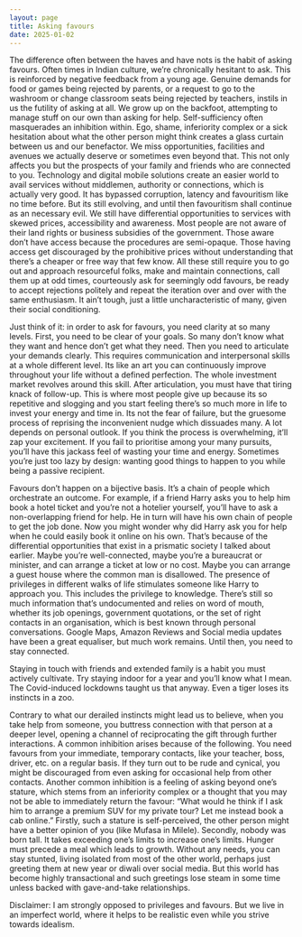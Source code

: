 ```yaml
---
layout: page
title: Asking favours
date: 2025-01-02
---
```



The difference often between the haves and have nots is the habit of asking favours. Often times in Indian culture, we’re chronically hesitant to ask. This is reinforced by negative feedback from a young age. Genuine demands for food or games being rejected by parents, or a request to go to the washroom or change classroom seats being rejected by teachers, instils in us the futility of asking at all. We grow up on the backfoot, attempting to manage stuff on our own than asking for help. Self-sufficiency often masquerades an inhibition within. Ego, shame, inferiority complex or a sick hesitation about what the other person might think creates a glass curtain between us and our benefactor. We miss opportunities, facilities and avenues we actually deserve or sometimes even beyond that. This not only affects you but the prospects of your family and friends who are connected to you. Technology and digital mobile solutions create an easier world to avail services without middlemen, authority or connections, which is actually very good. It has bypassed corruption, latency and favouritism like no time before. But its still evolving, and until then favouritism shall continue as an necessary evil. We still have differential opportunities to services with skewed prices, accessibility and awareness. Most people are not aware of their land rights or business subsidies of the government. Those aware don’t have access because the procedures are semi-opaque. Those having access get discouraged by the prohibitive prices without understanding that there’s a cheaper or free way that few know. All these still require you to go out and approach resourceful folks, make and maintain connections, call them up at odd times, courteously ask for seemingly odd favours, be ready to accept rejections politely and repeat the iteration over and over with the same enthusiasm. It ain’t tough, just a little uncharacteristic of many, given their social conditioning. 

Just think of it: in order to ask for favours, you need clarity at so many levels. First, you need to be clear of your goals. So many don’t know what they want and hence don’t get what they need. Then you need to articulate your demands clearly. This requires communication and interpersonal skills at a whole different level. Its like an art you can continuously improve throughout your life without a defined perfection. The whole investment market revolves around this skill. After articulation, you must have that tiring knack of follow-up. This is where most people give up because its so repetitive and slogging and you start feeling there’s so much more in life to invest your energy and time in. Its not the fear of failure, but the gruesome process of reprising the inconvenient nudge which dissuades many. A lot depends on personal outlook. If you think the process is overwhelming, it’ll zap your excitement. If you fail to prioritise among your many pursuits, you’ll have this jackass feel of wasting your time and energy. Sometimes you’re just too lazy by design: wanting good things to happen to you while being a passive recipient.

Favours don’t happen on a bijective basis. It’s a chain of people which orchestrate an outcome. For example, if a friend Harry asks you to help him book a hotel ticket and you’re not a hotelier yourself,  you’ll have to ask a non-overlapping friend for help. He in turn will have his own chain of people to get the job done. Now you might wonder why did Harry ask you for help when he could easily book it online on his own. That’s because of the differential opportunities that exist in a prismatic society I talked about earlier. Maybe you’re well-connected, maybe you’re a bureaucrat or minister, and can arrange a ticket at low or no cost. Maybe you can arrange a guest house where the common man is disallowed. The presence of privileges in different walks of life stimulates someone like Harry to approach you. This includes the privilege to knowledge. There’s still so much information that’s undocumented and relies on word of mouth, whether its job openings, government quotations, or the set of right contacts in an organisation, which is best known through personal conversations. Google Maps, Amazon Reviews and Social media updates have been a great equaliser, but much work remains. Until then, you need to stay connected.

Staying in touch with friends and extended family is a habit you must actively cultivate. Try staying indoor for a year and you’ll know what I mean. The Covid-induced lockdowns taught us that anyway. Even a tiger loses its instincts in a zoo. 

Contrary to what our derailed instincts might lead us to believe, when you take help from someone, you buttress connection with that person at a deeper level, opening a channel of reciprocating the gift through further interactions. 
A common inhibition arises because of the following. You need favours from your immediate, temporary contacts, like your teacher, boss, driver, etc. on a regular basis. If they turn out to be rude and cynical, you might be discouraged from even asking for occasional help from other contacts. Another common inhibition is a feeling of asking beyond one’s stature, which stems from an inferiority complex or a thought that you may not be able to immediately return the favour: “What would he think if I ask him to arrange a premium SUV for my private tour? Let me instead book a cab online.” Firstly, such a stature is self-perceived, the other person might have a better opinion of you (like Mufasa in Milele). Secondly, nobody was born tall. It takes exceeding one’s limits to increase one’s limits. Hunger must precede a meal which leads to growth. Without any needs, you can stay stunted, living isolated from most of the other world, perhaps just greeting them at new year or diwali over social media. But this world has become highly transactional and such greetings lose steam in some time unless backed with gave-and-take relationships.

Disclaimer: I am strongly opposed to privileges and favours. But we live in an imperfect world, where it helps to be realistic even while you strive towards idealism.